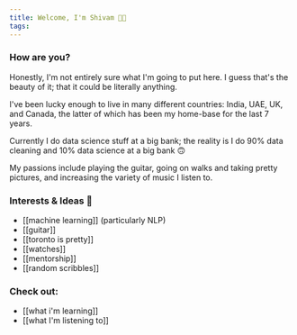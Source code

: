 ```yaml
---
title: Welcome, I'm Shivam 👋🏾
tags:
---
```


### How are you?
Honestly, I'm not entirely sure what I'm going to put here.
I guess that's the beauty of it; that it could be literally anything.

I've been lucky enough to live in many different countries: India, UAE, UK, and Canada, the latter of which has been my home-base for the last 7 years.

Currently I do data science stuff at a big bank; the reality is I do 90% data cleaning and 10% data science at a big bank 🙃

My passions include playing the guitar, going on walks and taking pretty pictures, and increasing the variety of music I listen to.

### Interests & Ideas 💭
- [[machine learning]] (particularly NLP)
- [[guitar]]
- [[toronto is pretty]]
- [[watches]]
- [[mentorship]]
- [[random scribbles]]


### Check out:
- [[what i'm learning]]
- [[what I'm listening to]]